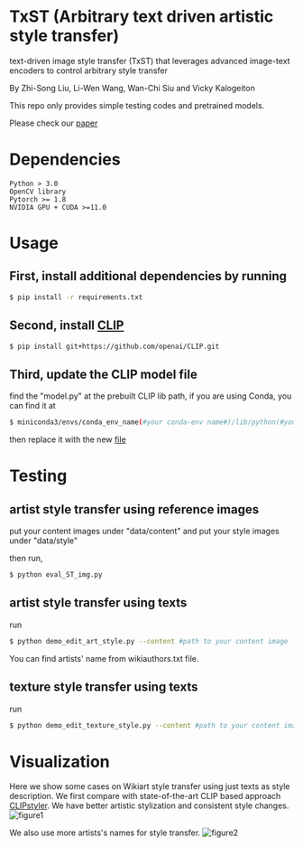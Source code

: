 # TxST (Arbitrary text driven artistic style transfer)
text-driven image style transfer (TxST) that leverages advanced image-text encoders to control arbitrary style transfer

By Zhi-Song Liu, Li-Wen Wang, Wan-Chi Siu and Vicky Kalogeiton

This repo only provides simple testing codes and pretrained models.

Please check our [paper](https://arxiv.org/pdf/2202.13562.pdf)

# Dependencies
    Python > 3.0
    OpenCV library
    Pytorch >= 1.8
    NVIDIA GPU + CUDA >=11.0
    
# Usage
## First, install additional dependencies by running
```sh
$ pip install -r requirements.txt
```
## Second, install [CLIP](https://github.com/openai/CLIP)
```sh
$ pip install git+https://github.com/openai/CLIP.git
```

## Third, update the CLIP model file
find the "model.py" at the prebuilt CLIP lib path, if you are using Conda, you can find it at 
```sh
$ miniconda3/envs/conda_env_name(#your conda-env name#)/lib/python(#your version#)/site-packages/clip
```
then replace it with the new [file](https://drive.google.com/file/d/1h-Wh6tUGf9OTrGkJSAyvZRymTfQXc--O/view?usp=sharing)

# Testing
## artist style transfer using reference images
put your content images under "data/content" and put your style images under "data/style"

then run,
```sh
$ python eval_ST_img.py
```

## artist style transfer using texts
run
```sh
$ python demo_edit_art_style.py --content #path to your content image --style #artistic text
```

You can find artists' name from wikiauthors.txt file.

## texture style transfer using texts
run
```sh
$ python demo_edit_texture_style.py --content #path to your content image --style #texture text
```

# Visualization
Here we show some cases on Wikiart style transfer using just texts as style description.
We first compare with state-of-the-art CLIP based approach [CLIPstyler](https://arxiv.org/abs/2112.00374). We have better artistic stylization and consistent style changes.
![figure1](/figure/Picture1.png)

We also use more artists's names for style transfer.
![figure2](/figure/Picture2.png)
